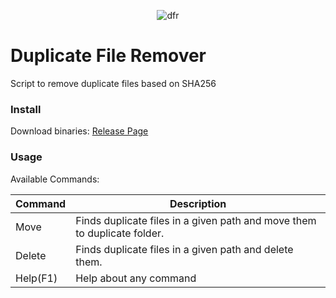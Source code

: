 <p align="center">
	<img alt="dfr" src="https://github.com/nducmd/Duplicate_File_Remover/assets/110773590/819b8ccb-defa-4e2c-8a03-8758fcf8a131" />
</p>

# Duplicate File Remover
Script to remove duplicate files based on SHA256

### Install
Download binaries:
[Release Page](https://github.com/nducmd/remove_duplicate_files/releases)

### Usage
Available Commands:

| Command | Description | 
|---|---|
| Move | Finds duplicate files in a given path and move them to duplicate folder.  |
| Delete |  Finds duplicate files in a given path and delete them. | 
| Help(F1) |  Help about any command |
